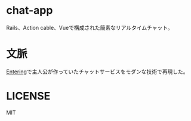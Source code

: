 # chat-app
Rails、Action cable、Vueで構成された簡素なリアルタイムチャット。

# 文脈
[Entering](https://riq0h.jp/2023/04/30/232125/)で主人公が作っていたチャットサービスをモダンな技術で再現した。

# LICENSE
MIT
